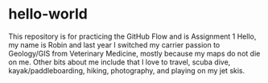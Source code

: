 # hello-world
This repository is for practicing the GitHub Flow and is Assignment 1
Hello, my name is Robin and last year I switched my carrier passion to Geology/GIS from Veterinary Medicine, mostly because my maps do not die on me. Other bits about me include that I love to travel, scuba dive, kayak/paddleboarding, hiking, photography, and playing on my jet skis.
